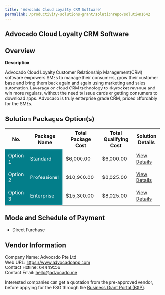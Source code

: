 ```yaml
---
title: 'Advocado Cloud Loyalty CRM Software'
permalink: /productivity-solutions-grant/solutionrepo/solution1642
---
```


## Advocado Cloud Loyalty CRM Software

## Overview

**Description**

Advocado Cloud Loyalty Customer Relationship Management(CRM) software empowers SMEs to manage their consumers, grow their customer base and bring them back again and again using marketing and sales automation. Leverage on cloud CRM technology to skyrocket revenue and win more regulars, without the need to issue cards or getting consumers to download apps. Advocado is truly enterprise grade CRM, priced affordably for the SMEs.

## Solution Packages Option(s)

<table>
<tr>
<th><b>No.</b></th>
<th><b>Package Name</b></th>
<th><b>Total Package Cost</b></th>
<th><b>Total Qualifying Cost</b></th>
<th><b>Solution Details</b></th>
</tr>
<tr>
<td style='padding: 10px; background-color: #037E8A; color: #FFFFFF;'>Option 1</td>
<td style='padding: 10px; background-color: #037E8A; color: #FFFFFF;'>Standard</td>
<td style='padding: 10px;'>$6,000.00</td>
<td style='padding: 10px;'>$6,000.00</td>
<td style='padding: 10px;'><a href='/images/psg/Advocado_Cloud_Loyalty_CRM_240823_Desensitised_Annex3_Part1.pdf ' target='_blank'>View Details</a></td>
</tr>
<tr>
<td style='padding: 10px; background-color: #037E8A; color: #FFFFFF;'>Option 2</td>
<td style='padding: 10px; background-color: #037E8A; color: #FFFFFF;'>Professional</td>
<td style='padding: 10px;'>$10,900.00</td>
<td style='padding: 10px;'>$8,025.00</td>
<td style='padding: 10px;'><a href='/images/psg/Advocado_Cloud_Loyalty_CRM_240823_Desensitised_Annex3_Part2.pdf ' target='_blank'>View Details</a></td>
</tr>
<tr>
<td style='padding: 10px; background-color: #037E8A; color: #FFFFFF;'>Option 3</td>
<td style='padding: 10px; background-color: #037E8A; color: #FFFFFF;'>Enterprise</td>
<td style='padding: 10px;'>$15,300.00</td>
<td style='padding: 10px;'>$8,025.00</td>
<td style='padding: 10px;'><a href='/images/psg/Advocado_Cloud_Loyalty_CRM_240823_Desensitised_Annex3_Part3.pdf ' target='_blank'>View Details</a></td>
</tr>
</table>

## Mode and Schedule of Payment

 - Direct Purchase

## Vendor Information

 Company Name: Advocado Pte Ltd<br>Web URL: https://www.advocadoapp.com <br>Contact Hotline: 64449556 <br>Contact Email: hello@advocado.me <br>

Interested companies can get a quotation from the pre-approved vendor, before applying for the PSG through the <a href='https://www.businessgrants.gov.sg/' target='_blank' rel='noopener'>Business Grant Portal (BGP)</a>.

<script src="/jquery/resize-tables.js"></script>
